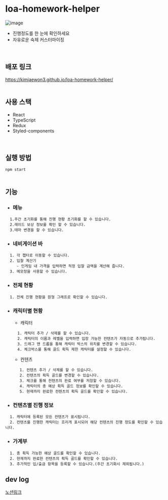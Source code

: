 # loa-homework-helper
![image](https://user-images.githubusercontent.com/79837001/182553467-1378345c-594f-4dd8-b11e-8f3a27b6d8db.png)

- 진행정도를 한 눈에 확인하세요
- 자유로운 숙제 커스터마이징
<br/>

## 배포 링크
https://kimjaewon3.github.io/loa-homework-helper/
<br/>
<br/>

## 사용 스택
 - React
 - TypeScript
 - Redux
 - Styled-components
<br/>
 
## 실행 방법
 ```npm start```
<br/>
 <br/>
## 기능
 - ### 메뉴
 ```
   1.주간 초기화를 통해 진행 현황 초기화를 할 수 있습니다.
   2.레이드 보상 정보를 확인 할 수 있습니다.
   3.테마 변경을 할 수 있습니다.
 ```
 - ### 네비게이션 바
 ```
   1. 각 챕터로 이동할 수 있습니다.
   2. 입찰 계산기
      - 인게임 내 가격을 입력하면 적정 입찰 금액을 계산해 줍니다.
   3. 메모장을 사용할 수 있습니다.
 ```
 - ### 전체 현황
 ```
   1. 전체 진행 현황을 원형 그래프로 확인할 수 있습니다.
 ```
 - ### 캐릭터별 현황
   - 캐릭터
   ```
     1. 캐릭터 추가 / 삭제를 할 수 있습니다. 
     2. 캐릭터의 이름과 레벨을 입력하면 입장 가능한 컨텐츠가 자동으로 추가됩니다.
     3. 드래그 앤 드롭을 통해 캐릭터 박스의 위치를 변경할 수 있습니다.
     4. 체크박스를 통해 골드 획득 제한 캐릭터를 설정할 수 있습니다.
   ```
   - 컨텐츠
   ```
      1. 컨텐츠 추가 / 삭제를 할 수 있습니다.
      2. 컨텐츠의 획득 골드를 변경할 수 있습니다.
      3. 체크를 통해 컨텐츠의 완료 여부를 저장할 수 있습니다.
      4. 캐릭터의 총 예상 획득 골드 정보를 확인할 수 있습니다.
      5. 현재까지 완료한 컨텐츠의 획득 골드를 확인할 수 있습니다.
   ```
  - ### 컨텐츠별 진행 정보
  ```
    1. 캐릭터에 등록된 모든 컨텐츠가 표시됩니다.
    2. 컨텐츠를 진행한 캐릭터는 흐리게 표시되어 해당 컨텐츠의 진행 정도를 확인할 수 있습니다.
  ```
  - ### 가계부
  ```
    1. 총 획득 가능한 예상 골드를 확인할 수 있습니다.
    2. 현재까지 완료한 컨텐츠의 획득 골드를 확인할 수 있습니다.
    3. 추가적인 입/출금 항목을 등록할 수 있습니다.(주간 초기화시 제외됩니다.)
```
  ## dev log
  [노션링크](https://pinnate-tortoise-471.notion.site/89c499d570594cacb1a9fbb7ed927620)
